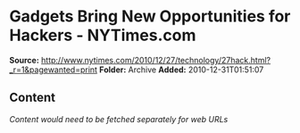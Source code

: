 # Gadgets Bring New Opportunities for Hackers - NYTimes.com

**Source:** http://www.nytimes.com/2010/12/27/technology/27hack.html?_r=1&pagewanted=print
**Folder:** Archive
**Added:** 2010-12-31T01:51:07




## Content
*Content would need to be fetched separately for web URLs*
